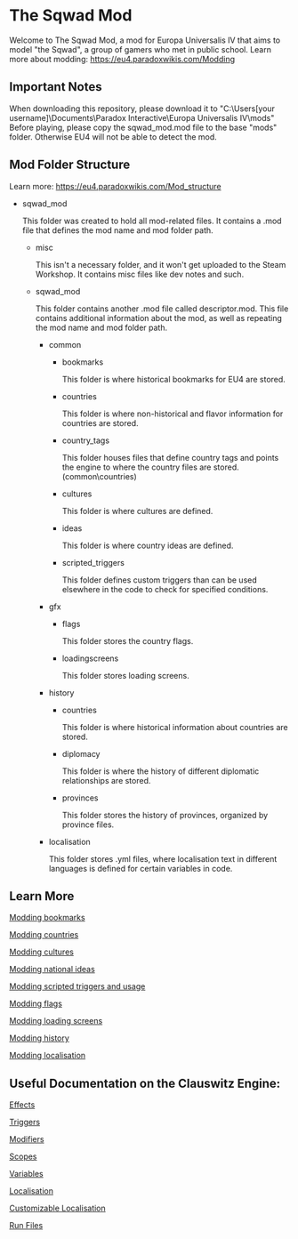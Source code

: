 # The Sqwad Mod
Welcome to The Sqwad Mod, a mod for Europa Universalis IV that aims to model "the Sqwad", a group of gamers who met in public school.
Learn more about modding: https://eu4.paradoxwikis.com/Modding

## Important Notes
When downloading this repository, please download it to "C:\Users\[your username]\Documents\Paradox Interactive\Europa Universalis IV\mods"
Before playing, please copy the sqwad_mod.mod file to the base "mods" folder. Otherwise EU4 will not be able to detect the mod.

## Mod Folder Structure
Learn more: https://eu4.paradoxwikis.com/Mod_structure
* sqwad_mod
	
	This folder was created to hold all mod-related files. It contains a .mod file that defines the mod name and mod folder path.
	* misc
		
		This isn't a necessary folder, and it won't get uploaded to the Steam Workshop. It contains misc files like dev notes and such.
	* sqwad_mod
		
		This folder contains another .mod file called descriptor.mod. This file contains additional information about the mod, as well as repeating the mod name and mod folder path.
		* common
			* bookmarks
				
				This folder is where historical bookmarks for EU4 are stored.
			* countries
				
				This folder is where non-historical and flavor information for countries are stored.
			* country_tags
				
				This folder houses files that define country tags and points the engine to where the country files are stored. (common\countries\)
			* cultures
				
				This folder is where cultures are defined.
			* ideas
				
				This folder is where country ideas are defined.
			* scripted_triggers
				
				This folder defines custom triggers than can be used elsewhere in the code to check for specified conditions.
		* gfx
			* flags
				
				This folder stores the country flags.
			* loadingscreens
				
				This folder stores loading screens.
		* history
			* countries
				
				This folder is where historical information about countries are stored.
			* diplomacy
				
				This folder is where the history of different diplomatic relationships are stored.
			* provinces
				
				This folder stores the history of provinces, organized by province files.
		* localisation
			
			This folder stores .yml files, where localisation text in different languages is defined for certain variables in code.

## Learn More
[Modding bookmarks](https://eu4.paradoxwikis.com/Scenario_modding)

[Modding countries](https://eu4.paradoxwikis.com/Country_creation)

[Modding cultures](https://eu4.paradoxwikis.com/Culture_modding)

[Modding national ideas](https://eu4.paradoxwikis.com/Idea_group_modding#National_ideas)

[Modding scripted triggers and usage](https://eu4.paradoxwikis.com/Conditions#Scripted_triggers)

[Modding flags](https://eu4.paradoxwikis.com/Country_creation#Flag)

[Modding loading screens]()

[Modding history](https://eu4.paradoxwikis.com/History_modding)

[Modding localisation](https://eu4.paradoxwikis.com/Localisation)

## Useful Documentation on the Clauswitz Engine:
[Effects](https://eu4.paradoxwikis.com/Commands)

[Triggers](https://eu4.paradoxwikis.com/Conditions)

[Modifiers](https://eu4.paradoxwikis.com/Modifier_list)

[Scopes](https://eu4.paradoxwikis.com/Scopes)

[Variables](https://eu4.paradoxwikis.com/Variables)

[Localisation](https://eu4.paradoxwikis.com/Localisation)

[Customizable Localisation](https://eu4.paradoxwikis.com/Customizable_localization)

[Run Files](https://eu4.paradoxwikis.com/Run_files)